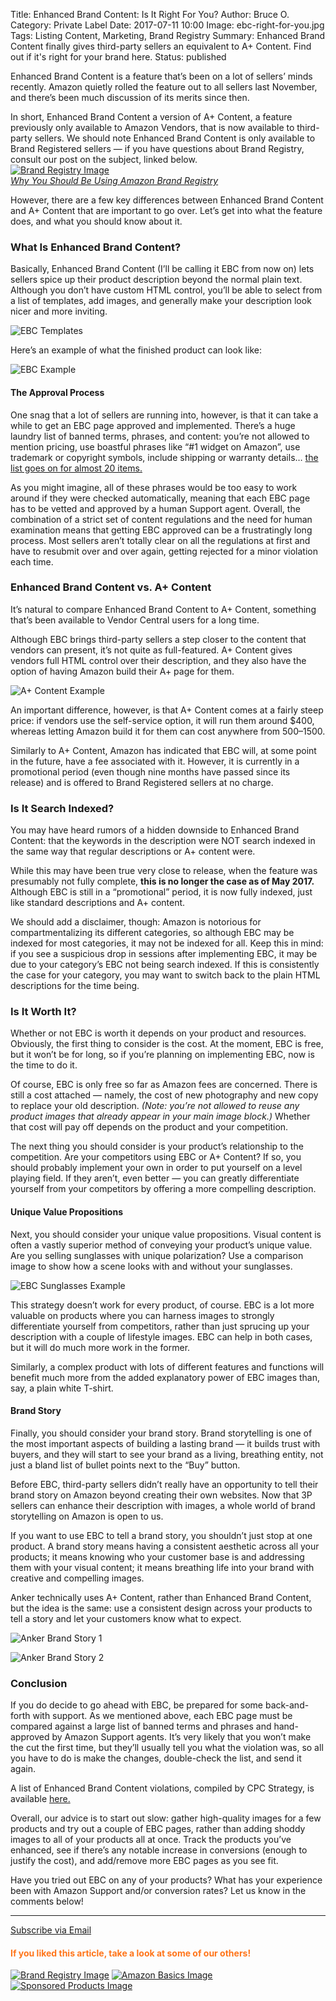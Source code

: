 Title: Enhanced Brand Content: Is It Right For You?
Author: Bruce O.
Category: Private Label
Date: 2017-07-11 10:00
Image: ebc-right-for-you.jpg
Tags: Listing Content, Marketing, Brand Registry
Summary: Enhanced Brand Content finally gives third-party sellers an equivalent to A+ Content. Find out if it's right for your brand here.
Status: published

Enhanced Brand Content is a feature that’s been on a lot of sellers’ minds recently. Amazon quietly rolled the feature out to all sellers last November, and there’s been much discussion of its merits since then. 

In short, Enhanced Brand Content a version of A+ Content, a feature previously only available to Amazon Vendors, that is now available to third-party sellers. We should note Enhanced Brand Content is only available to Brand Registered sellers — if you have questions about Brand Registry, consult our post on the subject, linked below.  
<a href="https://efficientera.com/blog/2016/09/amazon-brand-registry.html">![Brand Registry Image](/images/blog/related/brand-registry_small.jpg)</a>  
[*Why You Should Be Using Amazon Brand Registry*](https://efficientera.com/blog/2016/09/amazon-brand-registry.html)

However, there are a few key differences between Enhanced Brand Content and A+ Content that are important to go over. Let’s get into what the feature does, and what you should know about it.

### What Is Enhanced Brand Content?

Basically, Enhanced Brand Content (I’ll be calling it EBC from now on) lets sellers spice up their product description beyond the normal plain text. Although you don’t have custom HTML control, you’ll be able to select from a list of templates, add images, and generally make your description look nicer and more inviting. 
 
![EBC Templates](/images/blog/2017/07/ebc-templates.jpg)

Here’s an example of what the finished product can look like:  

![EBC Example](/images/blog/2017/07/ebc-example.png)

#### The Approval Process

One snag that a lot of sellers are running into, however, is that it can take a while to get an EBC page approved and implemented. There’s a huge laundry list of banned terms, phrases, and content: you’re not allowed to mention pricing, use boastful phrases like “#1 widget on Amazon”, use trademark or copyright symbols, include shipping or warranty details… [the list goes on for almost 20 items.](http://www.cpcstrategy.com/blog/2016/11/amazon-enhanced-brand-content/#3)

As you might imagine, all of these phrases would be too easy to work around if they were checked automatically, meaning that each EBC page has to be vetted and approved by a human Support agent. Overall, the combination of a strict set of content regulations and the need for human examination means that getting EBC approved can be a frustratingly long process. Most sellers aren’t totally clear on all the regulations at first and have to resubmit over and over again, getting rejected for a minor violation each time. 

### Enhanced Brand Content vs. A+ Content

It’s natural to compare Enhanced Brand Content to A+ Content, something that’s been available to Vendor Central users for a long time. 

Although EBC brings third-party sellers a step closer to the content that vendors can present, it’s not quite as full-featured. A+ Content gives vendors full HTML control over their description, and they also have the option of having Amazon build their A+ page for them.  

![A+ Content Example](/images/blog/2017/07/aplus-example.png)

An important difference, however, is that A+ Content comes at a fairly steep price: if vendors use the self-service option, it will run them around $400, whereas letting Amazon build it for them can cost anywhere from $500–$1500. 

Similarly to A+ Content, Amazon has indicated that EBC will, at some point in the future, have a fee associated with it. However, it is currently in a promotional period (even though nine months have passed since its release) and is offered to Brand Registered sellers at no charge. 

### Is It Search Indexed?

You may have heard rumors of a hidden downside to Enhanced Brand Content: that the keywords in the description were NOT search indexed in the same way that regular descriptions or A+ content were. 

While this may have been true very close to release, when the feature was presumably not fully complete, **this is no longer the case as of May 2017.** Although EBC is still in a “promotional” period, it is now fully indexed, just like standard descriptions and A+ content. 

We should add a disclaimer, though: Amazon is notorious for compartmentalizing its different categories, so although EBC may be indexed for most categories, it may not be indexed for all. Keep this in mind: if you see a suspicious drop in sessions after implementing EBC, it may be due to your category’s EBC not being search indexed. If this is consistently the case for your category, you may want to switch back to the plain HTML descriptions for the time being.   

### Is It Worth It?

Whether or not EBC is worth it depends on your product and resources. Obviously, the first thing to consider is the cost. At the moment, EBC is free, but it won’t be for long, so if you’re planning on implementing EBC, now is the time to do it.

Of course, EBC is only free so far as Amazon fees are concerned. There is still a cost attached — namely, the cost of new photography and new copy to replace your old description. *(Note: you’re not allowed to reuse any product images that already appear in your main image block.)* Whether that cost will pay off depends on the product and your competition.

The next thing you should consider is your product’s relationship to the competition. Are your competitors using EBC or A+ Content? If so, you should probably implement your own in order to put yourself on a level playing field. If they aren’t, even better — you can greatly differentiate yourself from your competitors by offering a more compelling description.

#### Unique Value Propositions

Next, you should consider your unique value propositions. Visual content is often a vastly superior method of conveying your product’s unique value. Are you selling sunglasses with unique polarization? Use a comparison image to show how a scene looks with and without your sunglasses.  

![EBC Sunglasses Example](/images/blog/2017/07/ebc-sunglasses.png)

This strategy doesn’t work for every product, of course. EBC is a lot more valuable on products where you can harness images to strongly differentiate yourself from competitors, rather than just sprucing up your description with a couple of lifestyle images. EBC can help in both cases, but it will do much more work in the former. 

Similarly, a complex product with lots of different features and functions will benefit much more from the added explanatory power of EBC images than, say, a plain white T-shirt. 

#### Brand Story

Finally, you should consider your brand story. Brand storytelling is one of the most important aspects of building a lasting brand — it builds trust with buyers, and they will start to see your brand as a living, breathing entity, not just a bland list of bullet points next to the “Buy” button.

Before EBC, third-party sellers didn’t really have an opportunity to tell their brand story on Amazon beyond creating their own websites. Now that 3P sellers can enhance their description with images, a whole world of brand storytelling on Amazon is open to us. 

If you want to use EBC to tell a brand story, you shouldn’t just stop at one product. A brand story means having a consistent aesthetic across all your products; it means knowing who your customer base is and addressing them with your visual content; it means breathing life into your brand with creative and compelling images.

Anker technically uses A+ Content, rather than Enhanced Brand Content, but the idea is the same: use a consistent design across your products to tell a story and let your customers know what to expect.

![Anker Brand Story 1](/images/blog/2017/07/anker-brand-story-1.png)  

![Anker Brand Story 2](/images/blog/2017/07/anker-brand-story-2.png)

### Conclusion

If you do decide to go ahead with EBC, be prepared for some back-and-forth with support. As we mentioned above, each EBC page must be compared against a large list of banned terms and phrases and hand-approved by Amazon Support agents. It’s very likely that you won’t make the cut the first time, but they’ll usually tell you what the violation was, so all you have to do is make the changes, double-check the list, and send it again.

A list of Enhanced Brand Content violations, compiled by CPC Strategy, is available [here.](http://www.cpcstrategy.com/blog/2016/11/amazon-enhanced-brand-content/#3) 

Overall, our advice is to start out slow: gather high-quality images for a few products and try out a couple of EBC pages, rather than adding shoddy images to all of your products all at once. Track the products you’ve enhanced, see if there’s any notable increase in conversions (enough to justify the cost), and add/remove more EBC pages as you see fit.  

Have you tried out EBC on any of your products? What has your experience been with Amazon Support and/or conversion rates? Let us know in the comments below!

---

<!--Added this section from Leadboxes-->
<a class="btn btn-primary" href="https://efficientera.leadpages.co/leadbox/121f91a73f72a2%3A12c54680e746dc/5687539843203072/" target="_blank">Subscribe via Email</a><script data-leadbox="121f91a73f72a2:12c54680e746dc" data-url="https://efficientera.leadpages.co/leadbox/121f91a73f72a2%3A12c54680e746dc/5687539843203072/" data-config="%7B%7D" type="text/javascript" src="https://efficientera.leadpages.co/leadbox-1468522675.js"></script>

#### <font color="FF751A">If you liked this article, take a look at some of our others!</font>

<a href="https://efficientera.com/blog/2016/09/amazon-brand-registry.html">![Brand Registry Image](/images/blog/related/brand-registry_small.jpg)</a>
<a href="https://efficientera.com/blog/2016/08/what-you-should-do-about-amazonbasics.html">![Amazon Basics Image](/images/blog/related/amazon-basics-general_small.jpg)</a>
<a href="https://efficientera.com/blog/2016/08/3-tips-for-optimizing-your-amazon-sponsored-products.html">![Sponsored Products Image](/images/blog/related/sponsored-products_small.jpg)</a>